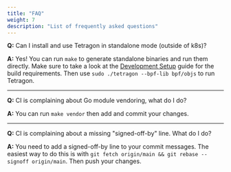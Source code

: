 ```yaml
---
title: "FAQ"
weight: 7
description: "List of frequently asked questions"
---
```


**Q:** Can I install and use Tetragon in standalone mode (outside of k8s)?

**A:** Yes! You can run `make` to generate standalone binaries and run them directly.
Make sure to take a look at the [Development Setup](docs/contributing/development/README.md#development-setup)
guide for the build requirements. Then use `sudo ./tetragon --bpf-lib bpf/objs`
to run Tetragon.

----

**Q:** CI is complaining about Go module vendoring, what do I do?

**A:** You can run `make vendor` then add and commit your changes.

----

**Q:** CI is complaining about a missing "signed-off-by" line. What do I do?

**A:** You need to add a signed-off-by line to your commit messages. The easiest way to do
this is with `git fetch origin/main && git rebase --signoff origin/main`. Then push your changes.


